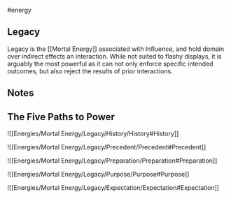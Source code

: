 #energy
## Legacy
Legacy is the [[Mortal Energy]] associated with Influence, and hold domain over indirect effects an interaction. While not suited to flashy displays, it is arguably the most powerful as it can not only enforce specific intended outcomes, but also reject the results of prior interactions.
## Notes

## The Five Paths to Power
![[Energies/Mortal Energy/Legacy/History/History#History]]

![[Energies/Mortal Energy/Legacy/Precedent/Precedent#Precedent]]

![[Energies/Mortal Energy/Legacy/Preparation/Preparation#Preparation]]

![[Energies/Mortal Energy/Legacy/Purpose/Purpose#Purpose]]

![[Energies/Mortal Energy/Legacy/Expectation/Expectation#Expectation]]